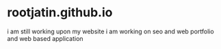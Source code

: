 # rootjatin.github.io
i am still working upon my website 
i am working on seo and web portfolio and web based application
